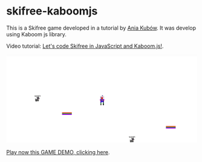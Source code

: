 # skifree-kaboomjs

This is a Skifree game developed in a tutorial by [Ania Kubów](https://www.youtube.com/c/AniaKub%C3%B3w). 
It was develop using Kaboom js library.

Video tutorial: [Let's code Skifree in JavaScript and Kaboom.js!](https://youtu.be/u5aD3lHrAaQ).

![Game play](imgs/skifree.gif)

[Play now this GAME DEMO, clicking here](https://skifree-kaboomjs.diegoqueres81.repl.co/).